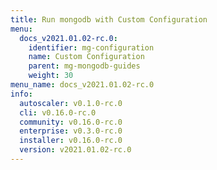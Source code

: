 ```yaml
---
title: Run mongodb with Custom Configuration
menu:
  docs_v2021.01.02-rc.0:
    identifier: mg-configuration
    name: Custom Configuration
    parent: mg-mongodb-guides
    weight: 30
menu_name: docs_v2021.01.02-rc.0
info:
  autoscaler: v0.1.0-rc.0
  cli: v0.16.0-rc.0
  community: v0.16.0-rc.0
  enterprise: v0.3.0-rc.0
  installer: v0.16.0-rc.0
  version: v2021.01.02-rc.0
---
```


